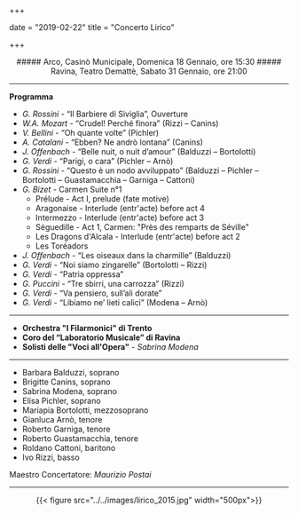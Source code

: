 +++

date = "2019-02-22"
title = "Concerto Lirico"

+++

<center>
##### Arco, Casinò Municipale, Domenica 18 Gennaio, ore 15:30
##### Ravina, Teatro Demattè, Sabato 31 Gennaio, ore 21:00
</center>

---

**Programma**

* *G. Rossini* - “Il Barbiere di Siviglia”, Ouverture
* *W.A. Mozart* - “Crudel! Perché finora” (Rizzi – Canins)
* *V. Bellini* - “Oh quante volte” (Pichler)
* *A. Catalani* - “Ebben? Ne andrò lontana” (Canins)
* *J. Offenbach* - “Belle nuit, o nuit d’amour” (Balduzzi – Bortolotti)
* *G. Verdi* - “Parigi, o cara” (Pichler – Arnò)
* *G. Rossini* - “Questo è un nodo avviluppato” (Balduzzi – Pichler – Bortolotti – Guastamacchia – Garniga – Cattoni)
* *G. Bizet* - Carmen Suite n°1
    - Prélude - Act I, prelude (fate motive)
    - Aragonaise - Interlude (entr'acte) before act 4
    - Intermezzo - Interlude (entr'acte) before act 3
    - Séguedille - Act 1, Carmen: "Près des remparts de Séville"
    - Les Dragons d'Alcala - Interlude (entr'acte) before act 2
    - Les Toréadors 
* *J. Offenbach* - “Les oiseaux dans la charmille” (Balduzzi)
* *G. Verdi* - “Noi siamo zingarelle” (Bortolotti – Rizzi)
* *G. Verdi* - “Patria oppressa”
* *G. Puccini* - “Tre sbirri, una carrozza” (Rizzi)
* *G. Verdi* - “Va pensiero, sull’ali dorate”
* *G. Verdi* - “Libiamo ne’ lieti calici” (Modena – Arnò)



---

* **Orchestra "I Filarmonici" di Trento**
* **Coro del “Laboratorio Musicale” di Ravina**
* **Solisti delle "Voci all'Opera"** - _Sabrina Modena_

---

* Barbara Balduzzi, soprano
* Brigitte Canins, soprano
* Sabrina Modena, soprano
* Elisa Pichler, soprano
* Mariapia Bortolotti, mezzosoprano
* Gianluca Arnò, tenore
* Roberto Garniga, tenore
* Roberto Guastamacchia, tenore
* Roldano Cattoni, baritono
* Ivo Rizzi, basso


Maestro Concertatore: *Maurizio Postai*

---

<center>

{{< figure src="../../images/lirico_2015.jpg" width="500px">}}

</center>
